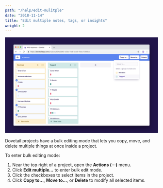 ```yaml
---
path: "/help/edit-mulitple"
date: "2018-11-14"
title: "Edit multiple notes, tags, or insights"
weight: 2
---
```


![Screenshot of multiple selected notes](./bulk-edit.png)

Dovetail projects have a bulk editing mode that lets you copy, move, and delete multiple things at once inside a project.

To enter bulk editing mode:

1.  Near the top right of a project, open the **Actions (···)** menu.
1.  Click **Edit multiple…** to enter bulk edit mode.
1.  Click the checkboxes to select items in the project.
1.  Click **Copy to…**, **Move to…**, or **Delete** to modify all selected items.
